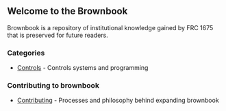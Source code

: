 ## Welcome to the Brownbook

Brownbook is a repository of institutional knowledge gained by FRC 1675 that is preserved for future readers.


### Categories
* [Controls](controls/controls.md) - Controls systems and programming


### Contributing to brownbook
* [Contributing](contributing/contributing.md) - Processes and philosophy behind expanding brownbook